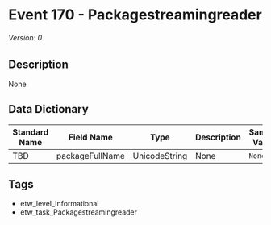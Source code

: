 # Event 170 - Packagestreamingreader
###### Version: 0

## Description
None

## Data Dictionary
|Standard Name|Field Name|Type|Description|Sample Value|
|---|---|---|---|---|
|TBD|packageFullName|UnicodeString|None|`None`|

## Tags
* etw_level_Informational
* etw_task_Packagestreamingreader